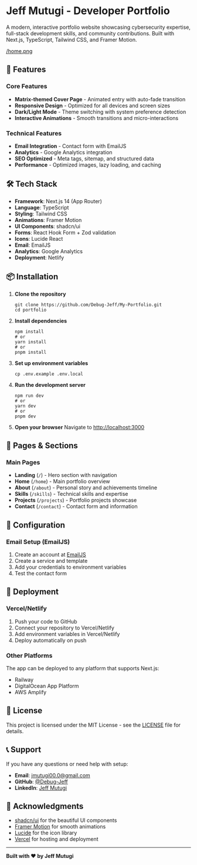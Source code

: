 # Jeff Mutugi - Developer Portfolio

A modern, interactive portfolio website showcasing cybersecurity expertise, full-stack development skills, and community contributions. Built with Next.js, TypeScript, Tailwind CSS, and Framer Motion.

[/home.png](Portfolio-Screenshot)

## 🚀 Features

### Core Features
- **Matrix-themed Cover Page** - Animated entry with auto-fade transition
- **Responsive Design** - Optimized for all devices and screen sizes
- **Dark/Light Mode** - Theme switching with system preference detection
- **Interactive Animations** - Smooth transitions and micro-interactions

### Technical Features
- **Email Integration** - Contact form with EmailJS
- **Analytics** - Google Analytics integration
- **SEO Optimized** - Meta tags, sitemap, and structured data
- **Performance** - Optimized images, lazy loading, and caching

## 🛠️ Tech Stack

- **Framework**: Next.js 14 (App Router)
- **Language**: TypeScript
- **Styling**: Tailwind CSS
- **Animations**: Framer Motion
- **UI Components**: shadcn/ui
- **Forms**: React Hook Form + Zod validation
- **Icons**: Lucide React
- **Email**: EmailJS
- **Analytics**: Google Analytics
- **Deployment**: Netlify

## 📦 Installation

1. **Clone the repository**
   ```
   git clone https://github.com/Debug-Jeff/My-Portfolio.git
   cd portfolio
   ```

2. **Install dependencies**
   ```
   npm install
   # or
   yarn install
   # or
   pnpm install
   ```

3. **Set up environment variables**
   ```
   cp .env.example .env.local
   ```

4. **Run the development server**
   ```
   npm run dev
   # or
   yarn dev
   # or
   pnpm dev
   ```

5. **Open your browser**
   Navigate to [http://localhost:3000](http://localhost:3000)


## 📱 Pages & Sections

### Main Pages
- **Landing** (`/`) - Hero section with navigation
- **Home** (`/home`) - Main portfolio overview
- **About** (`/about`) - Personal story and achievements timeline
- **Skills** (`/skills`) - Technical skills and expertise
- **Projects** (`/projects`) - Portfolio projects showcase
- **Contact** (`/contact`) - Contact form and information

## 🔧 Configuration

### Email Setup (EmailJS)
1. Create an account at [EmailJS](https://www.emailjs.com/)
2. Create a service and template
3. Add your credentials to environment variables
4. Test the contact form

## 🚀 Deployment

### Vercel/Netlify
1. Push your code to GitHub
2. Connect your repository to Vercel/Netlify
3. Add environment variables in Vercel/Netlify
4. Deploy automatically on push

### Other Platforms
The app can be deployed to any platform that supports Next.js:
- Railway
- DigitalOcean App Platform
- AWS Amplify

## 📄 License

This project is licensed under the MIT License - see the [LICENSE](LICENSE) file for details.

## 📞 Support

If you have any questions or need help with setup:

- **Email**: jmutugi00.0@gmail.com
- **GitHub**: [@Debug-Jeff](https://github.com/Debug-Jeff)
- **LinkedIn**: [Jeff Mutugi](https://www.linkedin.com/in/jeff-m-7a2123305/)

## 🙏 Acknowledgments

- [shadcn/ui](https://ui.shadcn.com/) for the beautiful UI components
- [Framer Motion](https://www.framer.com/motion/) for smooth animations
- [Lucide](https://lucide.dev/) for the icon library
- [Vercel](https://vercel.com/) for hosting and deployment

---

**Built with ❤️ by Jeff Mutugi**
```


